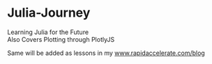 # Julia-Journey
Learning Julia for the Future \
Also Covers Plotting through PlotlyJS

Same will be added as lessons in my www.rapidaccelerate.com/blog
